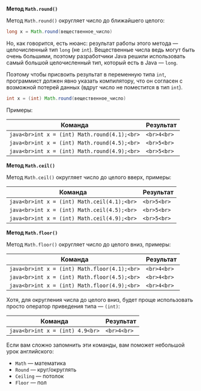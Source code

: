 **Метод `Math.round()`**

Метод `Math.round()` округляет число до ближайшего целого:

```java
long x = Math.round(вещественное_число)
```

Но, как говорится, есть нюанс: результат работы этого метода — целочисленный тип `long` (не `int`). Вещественные числа ведь могут быть очень большими, поэтому разработчики Java решили использовать самый большой целочисленный тип, который есть в Java — `long`.

Поэтому чтобы присвоить результат в переменную типа `int`, программист должен явно указать компилятору, что он согласен с возможной потерей данных (вдруг число не поместится в тип `int`).

```java
int x = (int) Math.round(вещественное_число)
```

Примеры:

|Команда|Результат|
|---|---|
|```java<br>int x = (int) Math.round(4.1);<br>```|```<br>4<br>```|
|```java<br>int x = (int) Math.round(4.5);<br>```|```<br>5<br>```|
|```java<br>int x = (int) Math.round(4.9);<br>```|```<br>5<br>```|

**Метод `Math.ceil()`**

Метод `Math.ceil()` округляет число до целого вверх, примеры:

|Команда|Результат|
|---|---|
|```java<br>int x = (int) Math.ceil(4.1);<br>```|```<br>5<br>```|
|```java<br>int x = (int) Math.ceil(4.5);<br>```|```<br>5<br>```|
|```java<br>int x = (int) Math.ceil(4.9);<br>```|```<br>5<br>```|

**Метод `Math.floor()`**

Метод `Math.floor()` округляет число до целого вниз, примеры:

|Команда|Результат|
|---|---|
|```java<br>int x = (int) Math.floor(4.1);<br>```|```<br>4<br>```|
|```java<br>int x = (int) Math.floor(4.5);<br>```|```<br>4<br>```|
|```java<br>int x = (int) Math.floor(4.9);<br>```|```<br>4<br>```|

Хотя, для округления числа до целого вниз, будет проще использовать просто оператор приведения типа — `(int)`:

|Команда|Результат|
|---|---|
|```java<br>int x = (int) 4.9<br>```|```<br>4<br>```|

Если вам сложно запомнить эти команды, вам поможет небольшой урок английского:

- `Math` — математика
- `Round` — круг/округлять
- `Ceiling` — потолок
- `Floor` — пол

